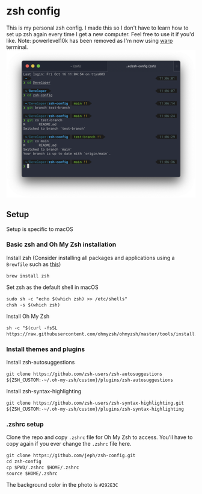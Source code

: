 # zsh config
This is my personal zsh config. I made this so I don't have to learn
how to set up zsh again every time I get a new computer. Feel free to 
use it if you'd like. Note: powerlevel10k has been removed as I'm now
using [warp](https://www.warp.dev/) terminal.
![Command Line Image Example](cmdline.png)
## Setup
Setup is specific to macOS
### Basic zsh and Oh My Zsh installation
Install zsh (Consider installing all packages and applications using a `Brewfile`
such as [this](https://github.com/jeph/brewfile))
```
brew install zsh
```
Set zsh as the default shell in macOS
```
sudo sh -c "echo $(which zsh) >> /etc/shells"
chsh -s $(which zsh)
```
Install Oh My Zsh
```
sh -c "$(curl -fsSL https://raw.githubusercontent.com/ohmyzsh/ohmyzsh/master/tools/install.sh)"
```
### Install themes and plugins
Install zsh-autosuggestions
```
git clone https://github.com/zsh-users/zsh-autosuggestions ${ZSH_CUSTOM:-~/.oh-my-zsh/custom}/plugins/zsh-autosuggestions
```
Install zsh-syntax-highlighting
```
git clone https://github.com/zsh-users/zsh-syntax-highlighting.git ${ZSH_CUSTOM:-~/.oh-my-zsh/custom}/plugins/zsh-syntax-highlighting
```
### .zshrc setup
Clone the repo and copy `.zshrc` file for Oh My Zsh to access. 
You'll have to copy again if you ever change the `.zshrc` file here.
```
git clone https://github.com/jeph/zsh-config.git
cd zsh-config
cp $PWD/.zshrc $HOME/.zshrc
source $HOME/.zshrc
```
The background color in the photo is `#292E3C`
